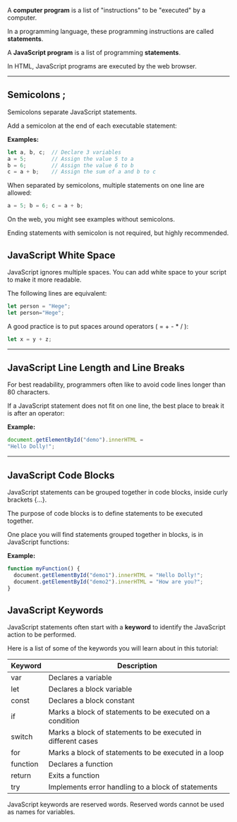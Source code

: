 
A **computer program** is a list of "instructions" to be "executed" by a computer.

In a programming language, these programming instructions are called **statements**.

A **JavaScript program** is a list of programming **statements**.

In HTML, JavaScript programs are executed by the web browser.

---
## Semicolons ;

Semicolons separate JavaScript statements.

Add a semicolon at the end of each executable statement:

**Examples:**

```javascript
let a, b, c;  // Declare 3 variables  
a = 5;        // Assign the value 5 to a  
b = 6;        // Assign the value 6 to b  
c = a + b;    // Assign the sum of a and b to c  
```

When separated by semicolons, multiple statements on one line are allowed:

```javascript
a = 5; b = 6; c = a + b;
```

On the web, you might see examples without semicolons.  

Ending statements with semicolon is not required, but highly recommended.


## JavaScript White Space

JavaScript ignores multiple spaces. You can add white space to your script to make it more readable.

The following lines are equivalent:

```javascript
let person = "Hege";  
let person="Hege";
```

A good practice is to put spaces around operators ( = + - \* / ):

```javascript
let x = y + z;
```

---

## JavaScript Line Length and Line Breaks

For best readability, programmers often like to avoid code lines longer than 80 characters.

If a JavaScript statement does not fit on one line, the best place to break it is after an operator:

**Example:**

```javascript
document.getElementById("demo").innerHTML =  
"Hello Dolly!";
```

---

## JavaScript Code Blocks

JavaScript statements can be grouped together in code blocks, inside curly brackets {...}.

The purpose of code blocks is to define statements to be executed together.

One place you will find statements grouped together in blocks, is in JavaScript functions:

**Example:**

```javascript
function myFunction() {  
  document.getElementById("demo1").innerHTML = "Hello Dolly!";  
  document.getElementById("demo2").innerHTML = "How are you?";  
} 
``` 


## JavaScript Keywords

JavaScript statements often start with a **keyword** to identify the JavaScript action to be performed.

Here is a list of some of the keywords you will learn about in this tutorial:

| Keyword | Description |
| --- | --- |
| var | Declares a variable |
| let | Declares a block variable |
| const | Declares a block constant |
| if | Marks a block of statements to be executed on a condition |
| switch | Marks a block of statements to be executed in different cases |
| for | Marks a block of statements to be executed in a loop |
| function | Declares a function |
| return | Exits a function |
| try | Implements error handling to a block of statements |

JavaScript keywords are reserved words. Reserved words cannot be used as names for variables.
